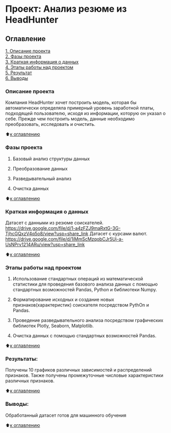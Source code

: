 # Проект: Анализ резюме из HeadHunter

## Оглавление  
[1. Описание проекта](https://github.com/Lepnik/data_science_lnv/blob/main/HH%20Project/README.md#Описание-проекта)  
[2. Фазы проекта](https://github.com/Lepnik/data_science_lnv/blob/main/HH%20Project/README.md#Фазы-проекта)  
[3. Краткая информация о данных](https://github.com/Lepnik/data_science_lnv/blob/main/HH%20Project/README.md#Краткая-информация-о-данных)  
[4. Этапы работы над проектом](https://github.com/Lepnik/data_science_lnv/blob/main/HH%20Project/README.md#Этапы-работы-над-проектом)  
[5. Результат](https://github.com/Lepnik/data_science_lnv/blob/main/HH%20Project/README.md#Результат)    
[6. Выводы](https://github.com/Lepnik/data_science_lnv/blob/main/HH%20Project/README.md#Выводы) 


### Описание проекта    
Компания HeadHunter хочет построить модель, которая бы автоматически определяла примерный уровень заработной платы, подходящей пользователю, исходя из информации, которую он указал о себе. Прежде чем построить модель, данные необходимо преобразовать, исследовать и очистить. 

:arrow_up:[к оглавлению](https://github.com/Lepnik/data_science_lnv/blob/main/HH%20Project/README.md#Оглавление)


### Фазы проекта
1. Базовый анализ структуры данных

2. Преобразование данных

3. Разведывательный анализ

4. Очистка данных


:arrow_up:[к оглавлению](https://github.com/Lepnik/data_science_lnv/blob/main/HH%20Project/README.md#Оглавление)

### Краткая информация о данных
Датасет с данными из резюме соискателей. https://drive.google.com/file/d/1-a4zFZJ9maRxtG-3G-TjhcGQxzV4q5o8/view?usp=share_link
Датасет с курсами валют. https://drive.google.com/file/d/1iMmScMzqobCJr5Uj-a-UsNPrv1214ARu/view?usp=share_link
  
:arrow_up:[к оглавлению](https://github.com/Lepnik/data_science_lnv/blob/main/HH%20Project/README.md#Оглавление)


### Этапы работы над проектом  
1. Использование стандартных операций из математической статистики для проведения базового анализа данных с помощью стандартных возможностей Pandas, Python и библиотеки Numpy.

2. Форматирование исходных и создание новых признаков(характеристик) соискателя посредством PythOn и Pandas.

3. Проведение разведывательного анализа посредством графических библиотек Plotly, Seaborn, Matplotlib.

4. Очистка данных с помощью стандартных возможностей Pandas.

:arrow_up:[к оглавлению](https://github.com/Lepnik/data_science_lnv/blob/main/HH%20Project/README.md#Оглавление)


### Результаты:  
Получены 10 графиков различных зависимостей и распределений признаков.
Также получены промежуточные числовые характеристики различных признаков.

:arrow_up:[к оглавлению](https://github.com/Lepnik/data_science_lnv/blob/main/HH%20Project/README.md#Оглавление)


### Выводы:  
Обработанный датасет готов для машинного обучения

:arrow_up:[к оглавлению](https://github.com/Lepnik/data_science_lnv/blob/main/HH%20Project/README.md#Оглавление)
